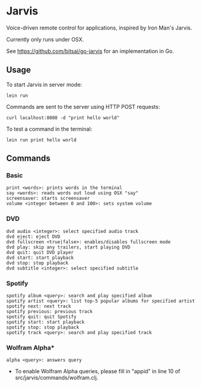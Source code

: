 # Jarvis

Voice-driven remote control for applications, inspired by Iron Man's Jarvis.

Currently only runs under OSX.

See https://github.com/bitsai/go-jarvis for an implementation in Go.

## Usage

To start Jarvis in server mode:

    lein run

Commands are sent to the server using HTTP POST requests:

    curl localhost:8080 -d "print hello world"

To test a command in the terminal:

    lein run print hello world

## Commands

### Basic

    print <words>: prints words in the terminal
    say <words>: reads words out loud using OSX "say"
    screensaver: starts screensaver
    volume <integer between 0 and 100>: sets system volume

### DVD

    dvd audio <integer>: select specified audio track
    dvd eject: eject DVD
    dvd fullscreen <true|false>: enables/disables fullscreen mode
    dvd play: skip any trailers, start playing DVD
    dvd quit: quit DVD player
    dvd start: start playback
    dvd stop: stop playback
    dvd subtitle <integer>: select specified subtitle

### Spotify

    spotify album <query>: search and play specified album
    spotify artist <query>: list top-5 popular albums for specified artist
    spotify next: next track
    spotify previous: previous track
    spotify quit: quit Spotify
    spotify start: start playback
    spotify stop: stop playback
    spotify track <query>: search and play specified track

### Wolfram Alpha*

    alpha <query>: answers query

* To enable Wolfram Alpha queries, please fill in "appid" in line 10 of src/jarvis/commands/wolfram.clj.